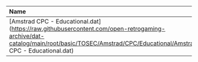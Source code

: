 |Name|Size|
|:---|---:|
|[Amstrad CPC - Educational.dat](https://raw.githubusercontent.com/open-retrogaming-archive/dat-catalog/main/root/basic/TOSEC/Amstrad/CPC/Educational/Amstrad CPC - Educational.dat)|3097|
